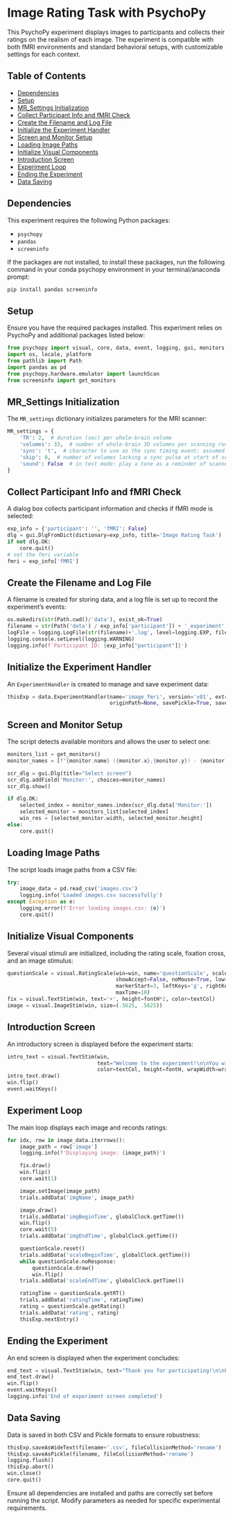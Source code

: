 # Image Rating Task with PsychoPy

This PsychoPy experiment displays images to participants and collects their ratings on the realism of each image. The experiment is compatible with both fMRI environments and standard behavioral setups, with customizable settings for each context.

## Table of Contents

- [Dependencies](#dependencies)
- [Setup](#setup)
- [MR_Settings Initialization](#mr_settings-initialization)
- [Collect Participant Info and fMRI Check](#collect-participant-info-and-fmri-check)
- [Create the Filename and Log File](#create-the-filename-and-log-file)
- [Initialize the Experiment Handler](#initialize-the-experiment-handler)
- [Screen and Monitor Setup](#screen-and-monitor-setup)
- [Loading Image Paths](#loading-image-paths)
- [Initialize Visual Components](#initialize-visual-components)
- [Introduction Screen](#introduction-screen)
- [Experiment Loop](#experiment-loop)
- [Ending the Experiment](#ending-the-experiment)
- [Data Saving](#data-saving)

## Dependencies

This experiment requires the following Python packages:

- `psychopy`
- `pandas`
- `screeninfo`

If the packages are not installed, to install these packages, run the following command in your conda psychopy environment in your terminal/anaconda prompt:

```bash
pip install pandas screeninfo
```

## Setup

Ensure you have the required packages installed. This experiment relies on PsychoPy and additional packages listed below:

```python
from psychopy import visual, core, data, event, logging, gui, monitors
import os, locale, platform
from pathlib import Path
import pandas as pd
from psychopy.hardware.emulator import launchScan
from screeninfo import get_monitors
```

## MR_Settings Initialization

The `MR_settings` dictionary initializes parameters for the MRI scanner:

```python
MR_settings = {
    'TR': 2,  # duration (sec) per whole-brain volume
    'volumes': 33,  # number of whole-brain 3D volumes per scanning run
    'sync': 't',  # character to use as the sync timing event; assumed to come at start of a volume
    'skip': 0,  # number of volumes lacking a sync pulse at start of scan
    'sound': False  # in test mode: play a tone as a reminder of scanner noise
}
```

## Collect Participant Info and fMRI Check

A dialog box collects participant information and checks if fMRI mode is selected:

```python
exp_info = {'participant': '', 'fMRI': False}
dlg = gui.DlgFromDict(dictionary=exp_info, title='Image Rating Task')
if not dlg.OK:
    core.quit()
# set the fmri variable
fmri = exp_info['fMRI']
```

## Create the Filename and Log File

A filename is created for storing data, and a log file is set up to record the experiment’s events:

```python
os.makedirs(str(Path.cwd()/'data'), exist_ok=True)
filename = str(Path('data') / exp_info['participant']) + '_experiment'
logFile = logging.LogFile(str(filename)+'.log', level=logging.EXP, filemode='w')
logging.console.setLevel(logging.WARNING)
logging.info(f'Participant ID: {exp_info["participant"]}')
```

## Initialize the Experiment Handler

An `ExperimentHandler` is created to manage and save experiment data:

```python
thisExp = data.ExperimentHandler(name='image_fmri', version='v01', extraInfo=None, runtimeInfo=None,
                                 originPath=None, savePickle=True, saveWideText=True, dataFileName=filename)

```

## Screen and Monitor Setup

The script detects available monitors and allows the user to select one:

```python
monitors_list = get_monitors()
monitor_names = [f"{monitor.name} ({monitor.x},{monitor.y}) - {monitor.width}x{monitor.height}" for monitor in monitors_list]

scr_dlg = gui.Dlg(title="Select screen")
scr_dlg.addField('Monitor:', choices=monitor_names)
scr_dlg.show()

if dlg.OK:
    selected_index = monitor_names.index(scr_dlg.data['Monitor:'])
    selected_monitor = monitors_list[selected_index]
    win_res = [selected_monitor.width, selected_monitor.height]
else:
    core.quit()
```

## Loading Image Paths

The script loads image paths from a CSV file:

```python
try:
    image_data = pd.read_csv('images.csv')
    logging.info('Loaded images.csv successfully')
except Exception as e:
    logging.error(f'Error loading images.csv: {e}')
    core.quit()
```

## Initialize Visual Components

Several visual stimuli are initialized, including the rating scale, fixation cross, and an image stimulus:

```python
questionScale = visual.RatingScale(win=win, name='questionScale', scale='How realistic do you think this image is?\n\n\n',
                                   showAccept=False, noMouse=True, low=1, high=5, textSize=1.25, stretch=1.5,
                                   markerStart=3, leftKeys='g', rightKeys='b', acceptKeys='r', labels=['1', '5'],
                                   maxTime=10)
fix = visual.TextStim(win, text='+', height=fontH*2, color=textCol)
image = visual.ImageStim(win, size=(.5625, .5625))
```

## Introduction Screen

An introductory screen is displayed before the experiment starts:

```python
intro_text = visual.TextStim(win,
                             text="Welcome to the experiment!\n\nYou will see a series of images.\nPlease rate each image after it is displayed.\nPress any key to start.",
                             color=textCol, height=fontH, wrapWidth=wrapW)
intro_text.draw()
win.flip()
event.waitKeys()
```

## Experiment Loop

The main loop displays each image and records ratings:

```python
for idx, row in image_data.iterrows():
    image_path = row['image']
    logging.info(f'Displaying image: {image_path}')

    fix.draw()
    win.flip()
    core.wait(1)

    image.setImage(image_path)
    trials.addData('imgName', image_path)

    image.draw()
    trials.addData('imgBeginTime', globalClock.getTime())
    win.flip()
    core.wait(5)
    trials.addData('imgEndTime', globalClock.getTime())

    questionScale.reset()
    trials.addData('scaleBeginTime', globalClock.getTime())
    while questionScale.noResponse:
        questionScale.draw()
        win.flip()
    trials.addData('scaleEndTime', globalClock.getTime())

    ratingTime = questionScale.getRT()
    trials.addData('ratingTime', ratingTime)
    rating = questionScale.getRating()
    trials.addData('rating', rating)
    thisExp.nextEntry()
```

## Ending the Experiment

An end screen is displayed when the experiment concludes:

```python
end_text = visual.TextStim(win, text="Thank you for participating!\n\nPress any key to exit.", color='black', height=fontH)
end_text.draw()
win.flip()
event.waitKeys()
logging.info('End of experiment screen completed')
```

## Data Saving

Data is saved in both CSV and Pickle formats to ensure robustness:

```python
thisExp.saveAsWideText(filename+'.csv', fileCollisionMethod='rename')
thisExp.saveAsPickle(filename, fileCollisionMethod='rename')
logging.flush()
thisExp.abort()
win.close()
core.quit()
```

Ensure all dependencies are installed and paths are correctly set before running the script. Modify parameters as needed for specific experimental requirements.
